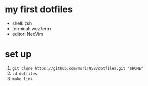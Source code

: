 # my first dotfiles

- shell: zsh
- terminal: wezTerm
- editor: NeoVim

# set up 

1. `git clone https://github.com/moriT958/dotfiles.git "$HOME"`
2. `cd dotfiles`
3. `make link`

